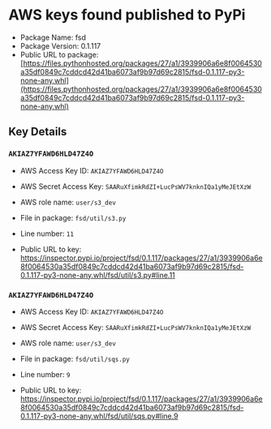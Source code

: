 # AWS keys found published to PyPi

* Package Name: fsd
* Package Version: 0.1.117
* Public URL to package: [https://files.pythonhosted.org/packages/27/a1/3939906a6e8f0064530a35df0849c7cddcd42d41ba6073af9b97d69c2815/fsd-0.1.117-py3-none-any.whl](https://files.pythonhosted.org/packages/27/a1/3939906a6e8f0064530a35df0849c7cddcd42d41ba6073af9b97d69c2815/fsd-0.1.117-py3-none-any.whl)

## Key Details

### `AKIAZ7YFAWD6HLD47Z4O`

* AWS Access Key ID: `AKIAZ7YFAWD6HLD47Z4O`
* AWS Secret Access Key: `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` 
* AWS role name: `user/s3_dev`
* File in package: `fsd/util/s3.py`
* Line number: `11`

* Public URL to key: https://inspector.pypi.io/project/fsd/0.1.117/packages/27/a1/3939906a6e8f0064530a35df0849c7cddcd42d41ba6073af9b97d69c2815/fsd-0.1.117-py3-none-any.whl/fsd/util/s3.py#line.11



### `AKIAZ7YFAWD6HLD47Z4O`

* AWS Access Key ID: `AKIAZ7YFAWD6HLD47Z4O`
* AWS Secret Access Key: `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` 
* AWS role name: `user/s3_dev`
* File in package: `fsd/util/sqs.py`
* Line number: `9`

* Public URL to key: https://inspector.pypi.io/project/fsd/0.1.117/packages/27/a1/3939906a6e8f0064530a35df0849c7cddcd42d41ba6073af9b97d69c2815/fsd-0.1.117-py3-none-any.whl/fsd/util/sqs.py#line.9


